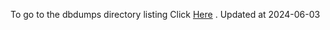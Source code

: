 To go to the dbdumps directory listing Click [Here](https://ipfs.io/ipfs/bafkreidkfgmhr235tp6mi5qq7z2yq2izfp5mpe5x5ovjogx4d65ljjpwnu) . Updated at 2024-06-03